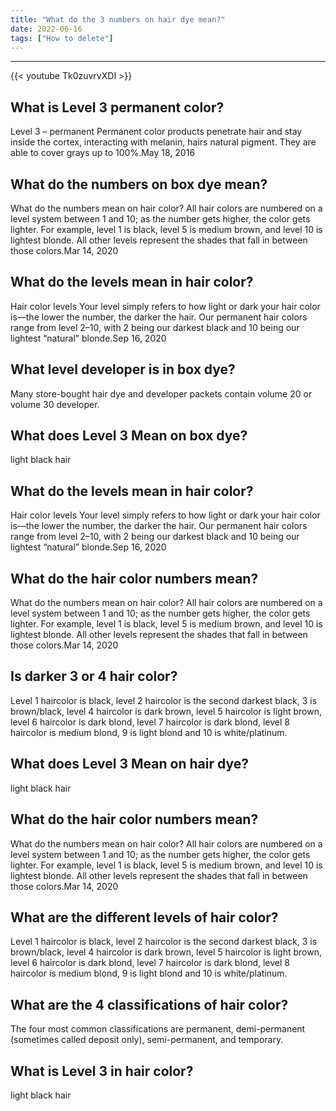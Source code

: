 ```yaml
---
title: "What do the 3 numbers on hair dye mean?"
date: 2022-06-16
tags: ["How to delete"]
---
```


---
{{< youtube Tk0zuvrvXDI >}}
## What is Level 3 permanent color?
Level 3 – permanent Permanent color products penetrate hair and stay inside the cortex, interacting with melanin, hairs natural pigment. They are able to cover grays up to 100%.May 18, 2016

## What do the numbers on box dye mean?
What do the numbers mean on hair color? All hair colors are numbered on a level system between 1 and 10; as the number gets higher, the color gets lighter. For example, level 1 is black, level 5 is medium brown, and level 10 is lightest blonde. All other levels represent the shades that fall in between those colors.Mar 14, 2020

## What do the levels mean in hair color?
Hair color levels Your level simply refers to how light or dark your hair color is—the lower the number, the darker the hair. Our permanent hair colors range from level 2–10, with 2 being our darkest black and 10 being our lightest “natural” blonde.Sep 16, 2020

## What level developer is in box dye?
Many store-bought hair dye and developer packets contain volume 20 or volume 30 developer.

## What does Level 3 Mean on box dye?
light black hair

## What do the levels mean in hair color?
Hair color levels Your level simply refers to how light or dark your hair color is—the lower the number, the darker the hair. Our permanent hair colors range from level 2–10, with 2 being our darkest black and 10 being our lightest “natural” blonde.Sep 16, 2020

## What do the hair color numbers mean?
What do the numbers mean on hair color? All hair colors are numbered on a level system between 1 and 10; as the number gets higher, the color gets lighter. For example, level 1 is black, level 5 is medium brown, and level 10 is lightest blonde. All other levels represent the shades that fall in between those colors.Mar 14, 2020

## Is darker 3 or 4 hair color?
Level 1 haircolor is black, level 2 haircolor is the second darkest black, 3 is brown/black, level 4 haircolor is dark brown, level 5 haircolor is light brown, level 6 haircolor is dark blond, level 7 haircolor is dark blond, level 8 haircolor is medium blond, 9 is light blond and 10 is white/platinum.

## What does Level 3 Mean on hair dye?
light black hair

## What do the hair color numbers mean?
What do the numbers mean on hair color? All hair colors are numbered on a level system between 1 and 10; as the number gets higher, the color gets lighter. For example, level 1 is black, level 5 is medium brown, and level 10 is lightest blonde. All other levels represent the shades that fall in between those colors.Mar 14, 2020

## What are the different levels of hair color?
Level 1 haircolor is black, level 2 haircolor is the second darkest black, 3 is brown/black, level 4 haircolor is dark brown, level 5 haircolor is light brown, level 6 haircolor is dark blond, level 7 haircolor is dark blond, level 8 haircolor is medium blond, 9 is light blond and 10 is white/platinum.

## What are the 4 classifications of hair color?
The four most common classifications are permanent, demi-permanent (sometimes called deposit only), semi-permanent, and temporary.

## What is Level 3 in hair color?
light black hair

